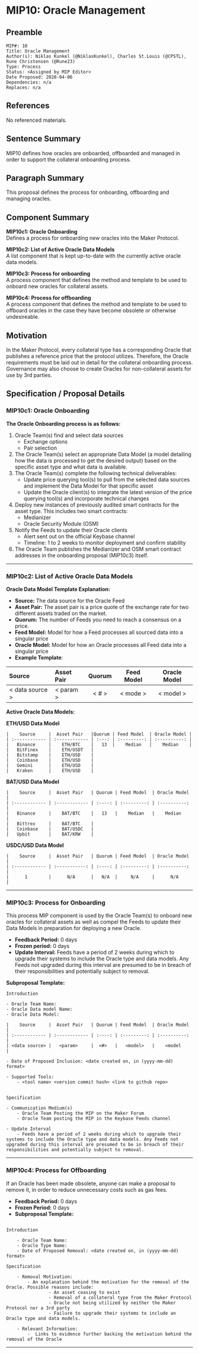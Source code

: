 # MIP10: Oracle Management


## Preamble

    MIP#: 10
    Title: Oracle Management 
    Author(s): Niklas Kunkel (@NiklasKunkel), Charles St.Louis (@CPSTL), Rune Christensen (@Rune23)
    Type: Process
    Status: <Assigned by MIP Editor>
    Date Proposed: 2020-04-06
    Dependencies: n/a
    Replaces: n/a
    

## References
No referenced materials.

## Sentence Summary

MIP10 defines how oracles are onboarded, offboarded and managed in order to support the collateral onboarding process.

## Paragraph Summary

This proposal defines the process for onboarding, offboarding and managing oracles.

## Component Summary

**MIP10c1: Oracle Onboarding**  
Defines a process for onboarding new oracles into the Maker Protocol.

**MIP10c2: List of Active Oracle Data Models**  
A list component that is kept up-to-date with the currently active oracle data models.

**MIP10c3: Process for onboarding**  
A process component that defines the method and template to be used to onboard new oracles for collateral assets.

**MIP10c4: Process for offboarding**  
A process component that defines the method and template to be used to offboard oracles in the case they have become obsolete or otherwise undesireable.

## Motivation

In the Maker Protocol, every collateral type has a corresponding Oracle that publishes a reference price that the protocol utilizes. Therefore, the Oracle requirements must be laid out in detail for the collateral onboarding process. Governance may also choose to create Oracles for non-collateral assets for use by 3rd parties.

## Specification / Proposal Details

### MIP10c1: Oracle Onboarding

**The Oracle Onboarding process is as follows:**

1. Oracle Team(s) find and select data sources
    - Exchange options
    - Pair selection
2. The Oracle Team(s) select an appropriate Data Model (a model detailing how the data is processed to get the desired output) based on the specific asset type and what data is available.
3. The Oracle Team(s) complete the following technical deliverables:
    - Update price querying tool(s) to pull from the selected data sources and implement the Data Model for that specific asset
    - Update the Oracle client(s) to integrate the latest version of the price querying tool(s) and incorporate technical changes
4. Deploy new instances of previously audited smart contracts for the asset type. This includes two smart contracts:
    - Medianizer
    - Oracle Security Module (OSM) 
5. Notify the Feeds to update their Oracle clients 
    - Alert sent out on the official Keybase channel
    - Timeline: 1 to 2 weeks to monitor deployment and confirm stability
6. The Oracle Team publishes the Medianizer and OSM smart contract addresses in the onboarding proposal (MIP10c3) itself.

---

### MIP10c2: List of Active Oracle Data Models

**Oracle Data Model Template Explanation:**
- **Source:** The data source for the Oracle Feed
- **Asset Pair:** The asset pair is a price quote of the exchange rate for two different assets traded on the market.
- **Quorum:** The number of Feeds you need to reach a consensus on a price.
- **Feed Model:**  Model for how a Feed processes all sourced data into a singular price
- **Oracle Model:** Model for how an Oracle processes all Feed data into a singular price
- **Example Template**:

| Source |  Asset Pair   | Quorum | Feed Model  | Oracle Model |
| :------------ | :------------ | :----: | :---------: | :----------: |
| < data source >  |   < param >     |  < # >   |   < mode >   |    < model >    |

**Active Oracle Data Models:**

**ETH/USD Data Model**

    |    Source     |  Asset Pair   |Quorum | Feed Model  | Oracle Model |
    | :------------ | :------------ | :---: | :---------: | :----------: |
    |   Binance     |    ETH/BTC    |   13  |    Median   |    Median    |
    |   BitFinex    |    ETH/USDT   |
    |   Bitstamp    |    ETH/USD    |
    |   Coinbase    |    ETH/USD    |
    |   Gemini      |    ETH/USD    |
    |   Kraken      |    ETH/USD    |

**BAT/USD Data Model**

    |    Source     |  Asset Pair   | Quorum | Feed Model  | Oracle Model |
    | :------------ | :------------ | :----: | :---------: | :----------: |
    |   Binance     |    BAT/BTC    |   13   |    Median   |    Median    |
    |   Bittrex     |    BAT/BTC    |
    |   Coinbase    |    BAT/USDC   |
    |   Upbit       |    BAT/KRW    |

**USDC/USD Data Model**

    |    Source     |  Asset Pair   | Quorum | Feed Model  | Oracle Model |
    | :------------ | :-----------: | :----: | :---------: | :----------: |
    |      1        |      N/A      |   N/A  |     N/A     |      N/A     |

---
### MIP10c3: Process for Onboarding


This process MIP component is used by the Oracle Team(s) to onboard new oracles for collateral assets as well as compel the Feeds to update their Data Models in preparation for deploying a new Oracle.

- **Feedback Period:** 0 days
- **Frozen period:** 0 days
- **Update Interval:** Feeds have a period of 2 weeks during which to upgrade their systems to include the Oracle type and data models. Any Feeds not upgraded during this interval are presumed to be in breach of their responsibilities and potentially subject to removal.

**Subproposal Template:**

    Introduction
    
    - Oracle Team Name:
    - Oracle Data model Name:
    - Oracle Data Model: 
    
    |    Source     |  Asset Pair   | Quorum | Feed Model  | Oracle Model |
    | :------------ | :------------ | :----: | :---------: | :----------: |
    | <data source> |   <param>     |  <#>   |   <model>   |    <model    |
    
    - Date of Proposed Inclusion: <date created on, in (yyyy-mm-dd) format>
    
    - Supported Tools: 
        - <tool name> <version commit hash> <link to github repo>
    	 
    
    Specification
    
    - Communication Medium(s)
    	- Oracle Team Posting the MIP on the Maker Forum
    	- Oracle Team posting the MIP in the Keybase Feeds channel
    
    - Update Interval
    	- Feeds have a period of 2 weeks during which to upgrade their systems to include the Oracle type and data models. Any Feeds not upgraded during this interval are presumed to be in breach of their responsibilities and potentially subject to removal.
    
---

### MIP10c4: Process for Offboarding

If an Oracle has been made obsolete, anyone can make a proposal to remove it, in order to reduce unnecessary costs such as gas fees. 
- **Feedback Period:** 0 days
- **Frozen Period:** 0 days
- **Subproposal Template:**
```

Introduction
    
    - Oracle Team Name:  
    - Oracle Type Name: 
    - Date of Proposed Removal: <date created on, in (yyyy-mm-dd) format>
    
Specification
        
    - Removal Motivation:
        - An explanation behind the motivation for the removal of the Oracle. Possible reasons include:
                - An asset ceasing to exist 
                - Removal of a collateral type from the Maker Protocol
                - Oracle not being utilized by neither the Maker Protocol nor a 3rd party
                - Failure to upgrade their systems to include an Oracle type and data models.
    				
    - Relevant Information:
    	-  Links to evidence further backing the motivation behind the removal of the Oracle

```
---
